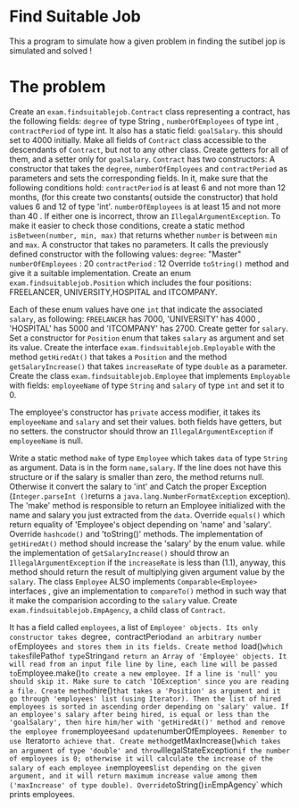 # Find Suitable Job

This a program to simulate how a given problem in finding the sutibel jop is simulated and solved !

# The problem 

Create an `exam.findsuitablejob.Contract` class representing a contract, has the following fields:
`degree` of type String , `numberOfEmployees` of type int , `contractPeriod` of type int.
It also has a static field: `goalSalary`. this should set to 4000 initially.
 Make all fields of `Contract` class accessible to the descendants of `Contract`, but not to any other class.
 Create getters for all of them, and a setter only for `goalSalary`.
`Contract` has two constructors:
A constructor that takes the `degree`, `numberOfEmployees` and `contractPeriod` as parameters and sets the corresponding fields. In it, make sure that the following conditions hold:
 `contractPeriod` is at least 6 and not more than 12 months, (for this create two constants( outside the constructor) that hold values 6 and 12 of type 'int'.
`numberOfEmployees` is at least 15 and not more than 40 .
 If either one is incorrect, throw an `IllegalArgumentException`.
 To make it easier to check those conditions, create a static method `isBetween(number, min, max)` that returns whether `number` is between `min` and `max`.
A constructor that takes no parameters. It calls the previously defined constructor with the following values:
 `degree`: "Master"
 `numberOfEmployees` : 20
 `contractPeriod` : 12
 Override `toString()` method and give it a suitable implementation.
Create an enum `exam.findsuitablejob.Position` which includes the four positions: FREELANCER, UNIVERSITY,HOSPITAL and ITCOMPANY.

Each of these enum values have one `int` that indicate the  associated `salary`, as following: `FREELANCER` has 7000, 'UNIVERSITY' has 4000 , 'HOSPITAL' has 5000 and 'ITCOMPANY' has 2700.
Create getter for `salary`.
Set a constructor for `Position` enum that takes `salary` as argument and set its value.
Create the interface `exam.findsuitablejob.Employable` with the method `getHiredAt()` that takes a `Position` and the method `getSalaryIncrease()` that takes `increaseRate` of type `double` as a parameter.
Create the class `exam.findsuitablejob.Employee` that implements `Employable` with fields: `employeeName` of type `String` and `salary` of type `int` and set it to 0.

The employee's constructor has `private` access modifier, it takes its `employeeName` and `salary` and set their values. both fields have getters, but no setters.
the constructor should throw an `IllegalArgumentException` if `employeeName` is null.

Write a static method `make` of type `Employee` which takes `data` of type `String` as argument. Data is in the form `name,salary`. If the line does not have this structure or if the salary is smaller than zero, the method returns null.  Otherwise it convert the salary to 'int' and Catch the proper Exception (`Integer.parseInt ()`returns a `java.lang.NumberFormatException` exception).  The 'make' method is responsible to return an Employee initialized with the name and salary you just extracted from the `data`.
Override `equals()` which return equality of 'Employee's object depending on 'name' and 'salary'.
Override `hashcode()` and 'toString()' methods.
The implementation of `getHiredAt()` method should increase the 'salary' by the enum value. while the implementation of `getSalaryIncrease()` should throw an `IllegalArgumentException` if the `increaseRate` is less than (1.1),
anyway, this method should return the result of multiplying given argument value by the `salary`.
The class `Employee` ALSO implements `Comparable<Employee>` interfaces , give an implementation to `compareTo()` method in such way that it make the comparision according to the `salary` value.
Create `exam.findsuitablejob.EmpAgency`, a child class of `Contract`.

It has a field called `employees`, a list of `Employee' objects.
Its only constructor takes `degree`, `contractPeriod` and an arbitrary number of `Employee`s and stores them in its fields.
Create method `load()` which takes `filePath` of type `String` and return an Array of 'Employee' objects. It will read from an input file line by line, each line will be passed to `Employee.make()` to create a new employee. If a line is 'null' you should skip it. Make sure to catch 'IOException' since you are reading a file.
Create method `hire()` that takes a 'Position' as argument and it go through 'employees' list (using Iterator). Then the list of hired employees is sorted in ascending order depending on 'salary' value.
If an employee's salary after being hired, is equal or less than the 'goalSalary', then hire him/her with 'getHiredAt()' method and remove the employee from `employees` and update `numberOfEmployees`. Remember to use `Iterator` to achieve that.
Create method `getMaxIncrease()` which takes an argument of type 'double' and throw `IllegalStateException` if the number of employees is 0; otherwise it will calculate the increase of the salary of each employee in `employees` list depending on the given argument, and it will return maximum increase value among them ('maxIncrease' of type double).
Override `toString()` in `EmpAgency` which prints employees.
 
